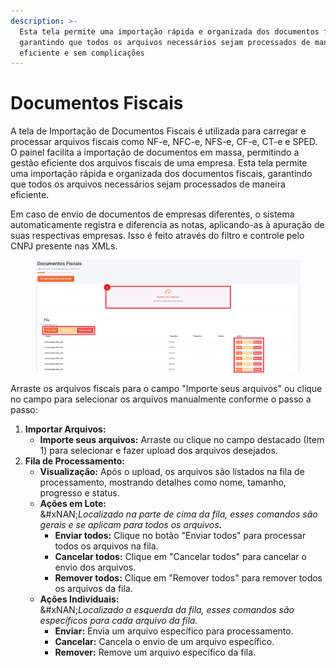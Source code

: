 ```yaml
---
description: >-
  Esta tela permite uma importação rápida e organizada dos documentos fiscais,
  garantindo que todos os arquivos necessários sejam processados de maneira
  eficiente e sem complicações
---
```


# Documentos Fiscais

A tela de Importação de Documentos Fiscais é utilizada para carregar e processar arquivos fiscais como NF-e, NFC-e, NFS-e, CF-e, CT-e e SPED. O painel facilita a importação de documentos em massa, permitindo a gestão eficiente dos arquivos fiscais de uma empresa. Esta tela permite uma importação rápida e organizada dos documentos fiscais, garantindo que todos os arquivos necessários sejam processados de maneira eficiente.

Em caso de envio de documentos de empresas diferentes, o sistema automaticamente registra e diferencia as notas, aplicando-as à apuração de suas respectivas empresas. Isso é feito através do filtro e controle pelo CNPJ presente nas XMLs.

<figure><img src="../../.gitbook/assets/image (62).png" alt=""><figcaption></figcaption></figure>

Arraste os arquivos fiscais para o campo "Importe seus arquivos" ou clique no campo para selecionar os arquivos manualmente conforme o passo a passo:

1. **Importar Arquivos:**
   * **Importe seus arquivos:** Arraste ou clique no campo destacado (Item 1) para selecionar e fazer upload dos arquivos desejados.
2. **Fila de Processamento:**
   * **Visualização:** Após o upload, os arquivos são listados na fila de processamento, mostrando detalhes como nome, tamanho, progresso e status.
   * **Ações em Lote:**\
     &#xNAN;_&#x4C;ocalizado na parte de cima da fila, esses comandos são gerais e se aplicam para todos os arquivo&#x73;**.**_
     * **Enviar todos:** Clique no botão "Enviar todos" para processar todos os arquivos na fila.
     * **Cancelar todos:** Clique em "Cancelar todos" para cancelar o envio dos arquivos.
     * **Remover todos:** Clique em "Remover todos" para remover todos os arquivos da fila.
   * **Ações Individuais:**\
     &#xNAN;_&#x4C;ocalizado a esquerda da fila, esses comandos são específicos para cada arquivo da fila._
     * **Enviar:** Envia um arquivo específico para processamento.
     * **Cancelar:** Cancela o envio de um arquivo específico.
     * **Remover:** Remove um arquivo específico da fila.
